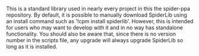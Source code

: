 This is a standard library used in nearly every project in this the spider-ppa repository. By default, it is possible to manually download SpiderLib using an install command such as '!cpm install spiderlib'. However, this is intended for users who may want to develop with it and in no way has standalone functionality. You should also be aware that, since there is no version number in the scripts file, any upgrade will always upgrade SpiderLib so long as it is installed.

